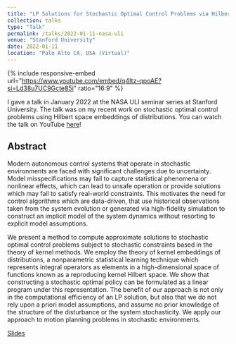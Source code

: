 ```yaml
---
title: "LP Solutions for Stochastic Optimal Control Problems via Hilbert Space Embeddings of Distributions"
collection: talks
type: "Talk"
permalink: /talks/2022-01-11-nasa-uli
venue: "Stanford University"
date: 2022-01-11
location: "Palo Alto CA, USA (Virtual)"
---
```


{% include responsive-embed url="https://www.youtube.com/embed/q4Itz-qpoAE?si=Ld38u7UC9Gcte85i" ratio="16:9" %}

I gave a talk in January 2022 at the NASA ULI seminar series at Stanford University. The talk was on my recent work on stochastic optimal control problems using Hilbert space embeddings of distributions. You can watch the talk on YouTube [here](https://youtu.be/q4Itz-qpoAE?si=JNMGTpL1zQbzs3hg)!

## Abstract

Modern autonomous control systems that operate in stochastic environments are faced with significant challenges due to uncertainty. Model misspecifications may fail to capture statistical phenomena or nonlinear effects, which can lead to unsafe operation or provide solutions which may fail to satisfy real-world constraints. This motivates the need for control algorithms which are data-driven, that use historical observations taken from the system evolution or generated via high-fidelity simulation to construct an implicit model of the system dynamics without resorting to explicit model assumptions.

We present a method to compute approximate solutions to stochastic optimal control problems subject to stochastic constraints based in the theory of kernel methods. We employ the theory of kernel embeddings of distributions, a nonparametric statistical learning technique which represents integral operators as elements in a high-dimensional space of functions known as a reproducing kernel Hilbert space. We show that constructing a stochastic optimal policy can be formulated as a linear program under this representation. The benefit of our approach is not only in the computational efficiency of an LP solution, but also that we do not rely upon a priori model assumptions, and assume no prior knowledge of the structure of the disturbance or the system stochasticity.  We apply our approach to motion planning problems in stochastic environments. 

[Slides](http://ajthor.github.io/files/2022_NASA_ULI.pdf)
